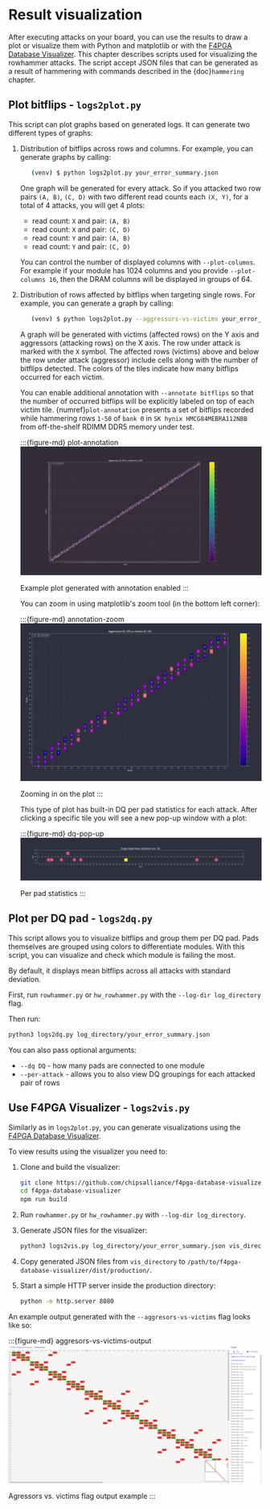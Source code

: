 # Result visualization

After executing attacks on your board, you can use the results to draw a plot or visualize them with Python and matplotlib or with the [F4PGA Database Visualizer](https://github.com/chipsalliance/f4pga-database-visualizer).
This chapter describes scripts used for visualizing the rowhammer attacks.
The script accept JSON files that can be generated as a result of hammering with commands described in the {doc}`hammering` chapter.

## Plot bitflips - `logs2plot.py`

This script can plot graphs based on generated logs.
It can generate two different types of graphs:

1. Distribution of bitflips across rows and columns. For example, you can generate graphs by calling:

   ```sh
      (venv) $ python logs2plot.py your_error_summary.json
   ```

   One graph will be generated for every attack.
   So if you attacked two row pairs `(A, B)`, `(C, D)` with two different read counts each `(X, Y)`, for a total of 4 attacks, you will get 4 plots:

   * read count: `X` and pair: `(A, B)`
   * read count: `X` and pair: `(C, D)`
   * read count: `Y` and pair: `(A, B)`
   * read count: `Y` and pair: `(C, D)`

   You can control the number of displayed columns with `--plot-columns`.
   For example if your module has 1024 columns and you provide `--plot-columns 16`, then the DRAM columns will be displayed in groups of 64.

2. Distribution of rows affected by bitflips when targeting single rows. For example, you can generate a graph by calling:

   ```sh
      (venv) $ python logs2plot.py --aggressors-vs-victims your_error_summary.json
   ```

   A graph will be generated with victims (affected rows) on the Y axis and aggressors (attacking rows) on the X axis.
   The row under attack is marked with the `X` symbol.
   The affected rows (victims) above and below the row under attack (aggressor) include cells along with the number of bitflips detected.
   The colors of the tiles indicate how many bitflips occurred for each victim.

   You can enable additional annotation with `--annotate bitflips` so that the number of occurred bitflips will be explicitly labeled on top of each victim tile.
   {numref}`plot-annotation` presents a set of bitflips recorded while hammering rows `1-50` of `bank 0` in  `SK hynix HMCG84MEBRA112NBB`
 from off-the-shelf RDIMM DDR5 memory under test.

   :::{figure-md} plot-annotation
   ![Annotated plot](images/annotation.png)

   Example plot generated with annotation enabled
   :::

   You can zoom in using matplotlib's zoom tool (in the bottom left corner):

   :::{figure-md} annotation-zoom
   ![Annotation zoom](images/annotation_zoom.png)

   Zooming in on the plot
   :::

   This type of plot has built-in DQ per pad statistics for each attack. 
   After clicking a specific tile you will see a new pop-up window with a plot:

   :::{figure-md} dq-pop-up
   ![Per pad statistics](images/dqs_vict_vs_aggr.png)

   Per pad statistics
   :::

## Plot per DQ pad - `logs2dq.py`

This script allows you to visualize bitflips and group them per DQ pad.
Pads themselves are grouped using colors to differentiate modules.
With this script, you can visualize and check which module is failing the most.

By default, it displays mean bitflips across all attacks with standard deviation.

First, run `rowhammer.py` or `hw_rowhammer.py` with the `--log-dir log_directory` flag.

Then run:

```sh
python3 logs2dq.py log_directory/your_error_summary.json
```

You can also pass optional arguments:

* `--dq DQ` - how many pads are connected to one module
* `--per-attack` - allows you to also view DQ groupings for each attacked pair of rows

## Use F4PGA Visualizer - `logs2vis.py`

Similarly as in `logs2plot.py`, you can generate visualizations using the [F4PGA Database Visualizer](https://github.com/chipsalliance/f4pga-database-visualizer).

To view results using the visualizer you need to:

1. Clone and build the visualizer:

   ```sh
   git clone https://github.com/chipsalliance/f4pga-database-visualizer
   cd f4pga-database-visualizer
   npm run build
   ```

2. Run `rowhammer.py` or `hw_rowhammer.py` with `--log-dir log_directory`.

3. Generate JSON files for the visualizer:

   ```sh
   python3 logs2vis.py log_directory/your_error_summary.json vis_directory
   ```

4. Copy generated JSON files from `vis_directory` to `/path/to/f4pga-database-visualizer/dist/production/`.

5. Start a simple HTTP server inside the production directory:

   ```sh
   python -m http.server 8080
   ```

An example output generated with the `--aggresors-vs-victims` flag looks like so:

:::{figure-md} aggresors-vs-victims-output
![Aggressors vs. victims output](images/f4pga_visualizer_aggr_vs_vict.png)

Agressors vs. victims flag output example
:::
